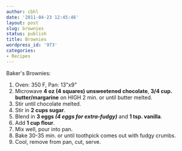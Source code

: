 ```yaml
---
author: cbhl
date: '2011-04-23 12:45:46'
layout: post
slug: brownies
status: publish
title: Brownies
wordpress_id: '973'
categories:
- Recipes
---
```


Baker's Brownies:
1.  Oven: 350 F, Pan: 13"x9"
2.  Microwave **4 oz (4 squares) unsweetened chocolate**, **3/4 cup.
    butter/margarine** on HIGH 2 min. or until butter melted.
3.  Stir until chocolate melted.
4.  Stir in **2 cups sugar**.
5.  Blend in **3 eggs *(4 eggs for extra-fudgy)*** and **1 tsp.
    vanilla**.
6.  Add **1 cup flour**.
7.  Mix well, pour into pan.
8.  Bake 30-35 min. or until toothpick comes out with fudgy crumbs.
9.  Cool, remove from pan, cut, serve.

